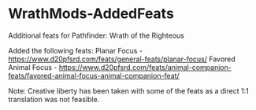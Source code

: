 # WrathMods-AddedFeats
Additional feats for Pathfinder: Wrath of the Righteous

Added the following feats:
Planar Focus - https://www.d20pfsrd.com/feats/general-feats/planar-focus/
Favored Animal Focus - https://www.d20pfsrd.com/feats/animal-companion-feats/favored-animal-focus-animal-companion-feat/

Note: Creative liberty has been taken with some of the feats as a direct 1:1 translation was not feasible.
